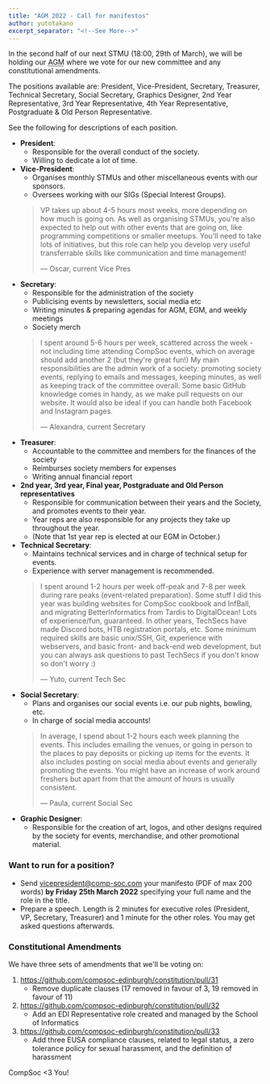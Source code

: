 ```yaml
---
title: "AGM 2022 - Call for manifestos"
author: yutotakano
excerpt_separator: "<!--See More-->"
---
```


In the second half of our next STMU (<time datetime="2022-03-29 18:00Z">18:00, 29th of March</time>), we will be holding our <abbr title="Annual General Meeting">AGM</abbr> where we vote for our new committee and any constitutional amendments.

The positions available are: President, Vice-President, Secretary, Treasurer, Technical Secretary, Social Secretary, Graphics Designer, 2nd Year Representative, 3rd Year Representative, 4th Year Representative, Postgraduate & Old Person Representative.

See the following for descriptions of each position.
<!--See More-->
- **President**:
  - Responsible for the overall conduct of the society.
  - Willing to dedicate a lot of time.
- **Vice-President**:
  - Organises monthly STMUs and other miscellaneous events with our sponsors.
  - Oversees working with our SIGs (Special Interest Groups).
  > VP takes up about 4-5 hours most weeks, more depending on how much is going on. As well as organising STMUs, you're also expected to help out with other events that are going on, like programming competitions or smaller meetups. You'll need to take lots of initiatives, but this role can help you develop very useful transferrable skills like communication and time management!
  >
  > <footer>
  >  — Oscar, current Vice Pres
  > </footer>
- **Secretary**:
  - Responsible for the administration of the society
  - Publicising events by newsletters, social media etc
  - Writing minutes & preparing agendas for AGM, EGM, and weekly meetings
  - Society merch
  > I spent around 5-6 hours per week, scattered across the week - not including time attending CompSoc events, which on average should add another 2 (but they're great fun!) My main responsibilities are the admin work of a society: promoting society events, replying to emails and messages, keeping minutes, as well as keeping track of the committee overall. Some basic GitHub knowledge comes in handy, as we make pull requests on our website. It would also be ideal if you can handle both Facebook and Instagram pages.
  >
  > <footer>
  >  — Alexandra, current Secretary
  > </footer>
- **Treasurer**:
  - Accountable to the committee and members for the finances of the society
  - Reimburses society members for expenses
  - Writing annual financial report
- **2nd year, 3rd year, Final year, Postgraduate and Old Person representatives**
  - Responsible for communication between their years and the Society, and promotes events to their year.
  - Year reps are also responsible for any projects they take up throughout the year.
  - (Note that 1st year rep is elected at our EGM in October.)
- **Technical Secretary**:
  - Maintains technical services and in charge of technical setup for events.
  - Experience with server management is recommended.
  > I spent around 1-2 hours per week off-peak and 7-8 per week during rare peaks (event-related preparation). Some stuff I did this year was building websites for CompSoc cookbook and InfBall, and migrating BetterInformatics from Tardis to DigitalOcean! Lots of experience/fun, guaranteed. In other years, TechSecs have made Discord bots, HTB registration portals, etc. Some minimum required skills are basic unix/SSH, Git, experience with webservers, and basic front- and back-end web development, but you can always ask questions to past TechSecs if you don't know so don't worry :)
  >
  > <footer>
  >  — Yuto, current Tech Sec
  > </footer>
- **Social Secretary**:
  - Plans and organises our social events i.e. our pub nights, bowling, etc.
  - In charge of social media accounts!
  > In average, I spend about 1-2 hours each week planning the events. This includes emailing the venues, or going in person to the places to pay deposits or picking up items for the events. It also includes posting on social media about events and generally promoting the events. You might have an increase of work around freshers but apart from that the amount of hours is usually consistent.
  >
  > <footer>
  >  — Paula, current Social Sec
  > </footer>
- **Graphic Designer**:
  - Responsible for the creation of art, logos, and other designs required by the society for events, merchandise, and other promotional material.

### Want to run for a position?

- Send vicepresident@comp-soc.com your manifesto (PDF of max 200 words) **by Friday 25th March 2022** specifying your full name and the role in the title.
- Prepare a speech. Length is 2 minutes for executive roles (President, VP, Secretary, Treasurer) and 1 minute for the other roles. You may get asked questions afterwards.

### Constitutional Amendments

We have three sets of amendments that we'll be voting on:

1. https://github.com/compsoc-edinburgh/constitution/pull/31
   - Remove duplicate clauses (17 removed in favour of 3, 19 removed in favour of 11)
2. https://github.com/compsoc-edinburgh/constitution/pull/32
   - Add an EDI Representative role created and managed by the School of Informatics
3. https://github.com/compsoc-edinburgh/constitution/pull/33
   - Add three EUSA compliance clauses, related to legal status, a zero tolerance policy for sexual harassment, and the definition of harassment

CompSoc <3 You!
